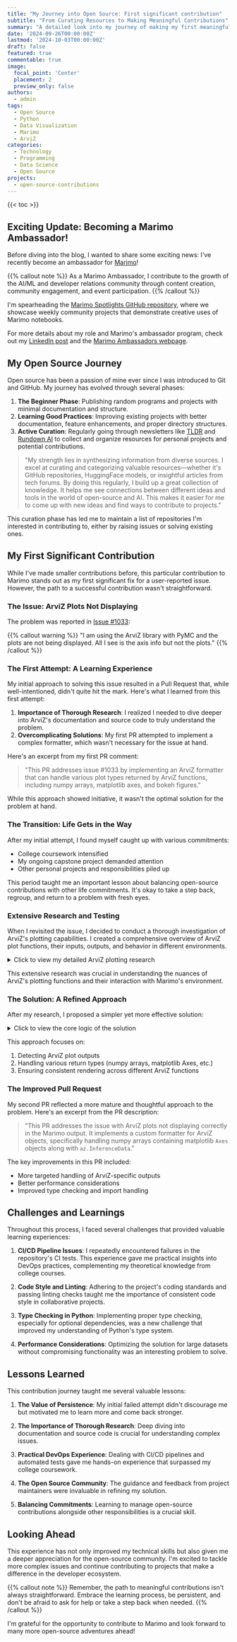 ```yaml
---
title: "My Journey into Open Source: First significant contribution"
subtitle: "From Curating Resources to Making Meaningful Contributions"
summary: "A detailed look into my journey of making my first meaningful open-source contribution, culminating in fixing a plotting issue for the Marimo project."
date: '2024-09-26T00:00:00Z'
lastmod: '2024-10-03T00:00:00Z'
draft: false
featured: true
commentable: true
image:
  focal_point: 'Center'
  placement: 2
  preview_only: false
authors:
  - admin
tags:
  - Open Source
  - Python
  - Data Visualization
  - Marimo
  - ArviZ
categories:
  - Technology
  - Programming
  - Data Science
  - Open Source
projects:
  - open-source-contributions
---
```


{{< toc >}}

## Exciting Update: Becoming a Marimo Ambassador!

Before diving into the blog, I wanted to share some exciting news: I've recently become an ambassador for [Marimo](https://marimo.io)!

{{% callout note %}}
As a Marimo Ambassador, I contribute to the growth of the AI/ML and developer relations community through content creation, community engagement, and event participation.
{{% /callout %}}

I'm spearheading the [Marimo Spotlights GitHub repository](https://github.com/marimo-team/spotlights), where we showcase weekly community projects that demonstrate creative uses of Marimo notebooks.

For more details about my role and Marimo's ambassador program, check out my [LinkedIn post](https://www.linkedin.com/posts/srihari-thyagarajan_marimo-framework-ambassador-activity-7242540448949428225-wSqS?utm_source=share&utm_medium=member_desktop) and the [Marimo Ambassadors webpage](https://marimo.io/ambassadors).

## My Open Source Journey

Open source has been a passion of mine ever since I was introduced to Git and GitHub. My journey has evolved through several phases:

1. **The Beginner Phase**: Publishing random programs and projects with minimal documentation and structure.
2. **Learning Good Practices**: Improving existing projects with better documentation, feature enhancements, and proper directory structures.
3. **Active Curation**: Regularly going through newsletters like [TLDR](https://tldr.tech/) and [Rundown AI](https://www.therundown.ai/) to collect and organize resources for personal projects and potential contributions.

> "My strength lies in synthesizing information from diverse sources. I excel at curating and categorizing valuable resources—whether it's GitHub repositories, HuggingFace models, or insightful articles from tech forums. By doing this regularly, I build up a great collection of knowledge. It helps me see connections between different ideas and tools in the world of open-source and AI. This makes it easier for me to come up with new ideas and find ways to contribute to projects."

This curation phase has led me to maintain a list of repositories I'm interested in contributing to, either by raising issues or solving existing ones.

## My First Significant Contribution

While I've made smaller contributions before, this particular contribution to Marimo stands out as my first significant fix for a user-reported issue. However, the path to a successful contribution wasn't straightforward.

### The Issue: ArviZ Plots Not Displaying

The problem was reported in [Issue #1033](https://github.com/marimo-team/marimo/issues/1033):

{{% callout warning %}}
"I am using the ArviZ library with PyMC and the plots are not being displayed. All I see is the axis info but not the plots."
{{% /callout %}}

### The First Attempt: A Learning Experience

My initial approach to solving this issue resulted in a Pull Request that, while well-intentioned, didn't quite hit the mark. Here's what I learned from this first attempt:

1. **Importance of Thorough Research**: I realized I needed to dive deeper into ArviZ's documentation and source code to truly understand the problem.
2. **Overcomplicating Solutions**: My first PR attempted to implement a complex formatter, which wasn't necessary for the issue at hand.

Here's an excerpt from my first PR comment:

> "This PR addresses issue #1033 by implementing an ArviZ formatter that can handle various plot types returned by ArviZ functions, including numpy arrays, matplotlib axes, and bokeh figures."

While this approach showed initiative, it wasn't the optimal solution for the problem at hand.

### The Transition: Life Gets in the Way

After my initial attempt, I found myself caught up with various commitments:

- College coursework intensified
- My ongoing capstone project demanded attention
- Other personal projects and responsibilities piled up

This period taught me an important lesson about balancing open-source contributions with other life commitments. It's okay to take a step back, regroup, and return to a problem with fresh eyes.

### Extensive Research and Testing

When I revisited the issue, I decided to conduct a thorough investigation of ArviZ's plotting capabilities. I created a comprehensive overview of ArviZ plot functions, their inputs, outputs, and behavior in different environments.

<details>
<summary>Click to view my detailed ArviZ plotting research</summary>

### ArviZ Plot Functions Overview

| Function | Input | Return | Behavior | Issues |
|----------|-------|--------|----------|--------|
| `plot_autocorr` | - | Axes or bokeh_figures | Causes typical issue error | Displays complex Axes structure |
| `plot_bf` | - | Dictionary, then plot | Plots without `plt.show()` | Returns text dictionary before plot |
| `plot_bpv` | - | 2D ndarray of Axes or Bokeh Figure | Plots without `plt.show()` | - |
| `plot_compare` | - | Axes or Bokeh Figure, pandas DataFrame | Issues warning | Not InferenceData |
| `plot_density` | - | 2D ndarray of Axes or Bokeh Figure | Causes typical issue error | Displays complex Axes structure |
| `plot_dist` | Array-like | Axes or Bokeh Figure | Plots without any issue | - |
| `plot_dist_comparison` | InferenceData | 2D ndarray of Axes | - | - |
| `plot_dot` | Array-like | Axes or Bokeh Figure | Plots without any issue | - |
| `plot_ecdf` | Array-like | Axes or Bokeh Figure | Plots without any issue | - |
| `plot_elpd` | Mapping of {str:ELPDData or InferenceData} | Axes or Bokeh Figure | - | - |
| `plot_energy` | obj | Axes or Bokeh Figure | Plots without any issue | - |
| `plot_ess` | InferenceData | Axes or Bokeh Figure | Causes typical issue error | - |
| `plot_forest` | InferenceData | 1D ndarray of Axes or Bokeh Figure | Plots without any issue | - |
| `plot_hdi` | Array-like | Axes or Bokeh Figure | Plots without any issue | - |
| `plot_kde` | Array-like | Axes or Bokeh Figure, optional glyphs list | Plots without any issue | - |
| `plot_khat` | ELPData or Array-like | Axes or Bokeh Figure | Plots without any issue | - |
| `plot_loo_pit` | InferenceData | Axes or Bokeh Figure | Plots without any issue | - |
| `plot_lm` | str or DataArray or ndarray | Axes or Bokeh Figure | Causes typical issue error | Issues with Bokeh backend |
| `plot_mcse` | InferenceData | Axes or Bokeh Figure | Causes typical issue error | Bokeh: Only axes, no data points |
| `plot_pair` | InferenceData | Axes or Bokeh Figure | Causes typical issue error | Works well with Bokeh |
| `plot_parallel` | InferenceData | Axes or Bokeh Figure | Plots without any issue | Bokeh: No controls in Marimo |
| `plot_posterior` | InferenceData | Axes or Bokeh Figure | Causes typical issue error | Bokeh: Incorrect rendering |
| `plot_ppc` | InferenceData | Axes or Bokeh Figure, optional Animation | Plots without any issue* | Bokeh doesn't work properly |
| `plot_rank` | InferenceData | Axes or Bokeh Figure | Causes typical issue error (sometimes) | - |
| `plot_separation` | InferenceData | Axes or Bokeh Figure | Plots without any issue | Trouble with Bokeh |
| `plot_trace` | InferenceData | Axes or Bokeh Figure | Causes typical issue error | Works well with Bokeh |
| `plot_ts` | InferenceData | Axes or Bokeh Figure | Causes typical issue error | No Bokeh support |
| `plot_violin` | InferenceData | Axes or Bokeh Figure | - | Works well with Bokeh |

### Common Issues and Observations

1. **Typical Issue Error**: Many functions require `plt.show()` at the end of the cell block to display the plot.

2. **Bokeh Backend Issues**:
   - Often opens a random new file in the temp folder
   - Controls for Bokeh don't always work correctly
   - Some functions work well with Bokeh, opening in a new window with proper controls
   - Others have rendering issues or don't display data correctly

3. **Plot Display**:
   - Some functions plot without requiring `plt.show()`
   - Others cause the "typical issue error" where `plt.show()` is needed

4. **Return Types**:
   - Most functions return matplotlib Axes or Bokeh Figures
   - Some return additional data structures (e.g., pandas DataFrames, dictionaries)

5. **Input Types**:
   - Many functions accept InferenceData objects
   - Some work with array-like inputs or specific data types (e.g., ELPDData)

6. **Specific Function Notes**:
   - `plot_autocorr` and `plot_density` return complex Axes structures
   - `plot_bf` returns a dictionary before displaying the plot
   - `plot_ppc` works fine for single plots but has issues with multiple plots using coords or flatten
   - `plot_parallel` may have text overlap issues with too much information

</details>

This extensive research was crucial in understanding the nuances of ArviZ's plotting functions and their interaction with Marimo's environment.

### The Solution: A Refined Approach

After my research, I proposed a simpler yet more effective solution:

<details>

<summary>Click to view the core logic of the solution</summary>

from __future__ import annotations

from typing import TYPE_CHECKING, Any

from marimo._messaging.mimetypes import KnownMimeType
from marimo._output.formatters.formatter_factory import FormatterFactory

if TYPE_CHECKING:
    import matplotlib.pyplot as plt  # type: ignore
    import numpy as np  # type: ignore
    from matplotlib.figure import Figure  # type: ignore


class ArviZFormatter(FormatterFactory):
    @staticmethod
    def package_name() -> str:
        return "arviz"

    def register(self) -> None:
        import arviz as az  # type: ignore
        import matplotlib.pyplot as plt  # type: ignore
        import numpy as np  # type: ignore

        from marimo._output import formatting

        @formatting.formatter(az.InferenceData)  # type: ignore
        def _format_inference_data(
            data: az.InferenceData,  # type: ignore
        ) -> tuple[KnownMimeType, str]:
            return ("text/plain", str(data))

        @formatting.formatter(np.ndarray)  # type: ignore
        def _format_ndarray(
            arr: np.ndarray,  # type: ignore
        ) -> tuple[KnownMimeType, str]:
            return self.format_numpy_axes(arr)

        @formatting.formatter(dict)  # type: ignore
        def _format_dict(
            d: dict,  # type: ignore
        ) -> tuple[KnownMimeType, str]:
            return self.format_dict_with_plot(d)

        @formatting.formatter(plt.Figure)  # type: ignore
        def _format_figure(
            fig: plt.Figure,  # type: ignore
        ) -> tuple[KnownMimeType, str]:
            return self.format_figure(fig)

        @formatting.formatter(object)
        def _format_arviz_plot(
            obj: Any,
        ) -> tuple[KnownMimeType, str]:
            return self.format_arviz_plot(obj)

    @classmethod
    def format_numpy_axes(cls, arr: np.ndarray) -> tuple[KnownMimeType, str]:  # type: ignore
        import matplotlib.pyplot as plt  # type: ignore

        # Check if array contains axes (to render plots) or not
        if arr.dtype == object and cls._contains_axes(arr):
            fig = plt.gcf()
            if fig.get_axes():  # Only process if there are axes to show
                axes_info = cls._get_axes_info(fig)
                plot_html = cls._get_plot_html(fig)
                plt.close(fig)  # Safely close the figure after saving
                combined_html = f"<pre>{axes_info}</pre><br>{plot_html}"
                return ("text/html", combined_html)
        # Fallback to plain text if no axes or plot are present
        return ("text/plain", str(arr))

    @staticmethod
    def _contains_axes(arr: np.ndarray) -> bool:  # type: ignore
        from matplotlib.axes import Axes  # type: ignore

        """
        Check if the numpy array contains any matplotlib Axes objects.
        To ensure performance for large arrays, we limit the check to the
        first 100 items. This should be sufficient for most use cases
        while avoiding excessive computation time.
        """
        # Cap the number of items to check for performance reasons
        MAX_ITEMS_TO_CHECK = 100

        if arr.ndim == 1:
            # For 1D arrays, check up to MAX_ITEMS_TO_CHECK items
            return any(
                isinstance(item, Axes) for item in arr[:MAX_ITEMS_TO_CHECK]
            )
        elif arr.ndim == 2:
            # For 2D arrays, check up to MAX_ITEMS_TO_CHECK items in total
            items_checked = 0
            for row in arr:
                for item in row:
                    if isinstance(item, Axes):
                        return True
                    items_checked += 1
                    if items_checked >= MAX_ITEMS_TO_CHECK:
                        return False
        return False

    @staticmethod
    def _get_axes_info(fig: Figure) -> str:  # type: ignore
        axes_info = []
        for _, ax in enumerate(fig.axes):
            bbox = ax.get_position()
            axes_info.append(
                f"Axes({bbox.x0:.3f},{bbox.y0:.3f};"
                f"{bbox.width:.3f}x{bbox.height:.3f})"
            )
        return "\n".join(axes_info)

    @staticmethod
    def _get_plot_html(fig: Figure) -> str:  # type: ignore
        import base64
        from io import BytesIO

        buf = BytesIO()
        fig.savefig(buf, format="png", bbox_inches="tight")  # Retain default
        data = base64.b64encode(buf.getbuffer()).decode("ascii")
        return f"<img src='data:image/png;base64,{data}'/>"

    @classmethod
    def format_dict_with_plot(cls, d: dict) -> tuple[KnownMimeType, str]:  # type: ignore
        import matplotlib.pyplot as plt  # type: ignore

        str_repr = str(d)
        fig = plt.gcf()
        if fig.get_axes():
            axes_info = cls._get_axes_info(fig)
            plot_html = cls._get_plot_html(fig)
            plt.close(fig)
            combined_html = (
                f"<pre>{str_repr}\n{axes_info}</pre><br>" f"{plot_html}"
            )
            return ("text/html", combined_html)
        return ("text/plain", str_repr)

    @classmethod
    def format_figure(cls, fig: Figure) -> tuple[KnownMimeType, str]:  # type: ignore
        import matplotlib.pyplot as plt  # type: ignore

        axes_info = cls._get_axes_info(fig)
        plot_html = cls._get_plot_html(fig)
        plt.close(fig)
        combined_html = f"<pre>{axes_info}</pre><br>{plot_html}"
        return ("text/html", combined_html)

    @classmethod
    def format_arviz_plot(cls, result: Any) -> tuple[KnownMimeType, str]:
        import matplotlib.pyplot as plt  # type: ignore
        import numpy as np  # type: ignore
        from matplotlib.figure import Figure  # type: ignore

        if isinstance(result, Figure):
            return cls.format_figure(result)
        elif isinstance(result, np.ndarray):
            return cls.format_numpy_axes(result)
        elif isinstance(result, dict):
            return cls.format_dict_with_plot(result)
        else:
            fig = plt.gcf()
            if fig.get_axes():
                return cls.format_figure(fig)
            return ("text/plain", str(result))

</details>

This approach focuses on:
1. Detecting ArviZ plot outputs
2. Handling various return types (numpy arrays, matplotlib Axes, etc.)
3. Ensuring consistent rendering across different ArviZ functions

### The Improved Pull Request

My second PR reflected a more mature and thoughtful approach to the problem. Here's an excerpt from the PR description:

> "This PR addresses the issue with ArviZ plots not displaying correctly in the Marimo output. It implements a custom formatter for ArviZ objects, specifically handling numpy arrays containing matplotlib `Axes` objects along with `az.InferenceData`."

The key improvements in this PR included:
- More targeted handling of ArviZ-specific outputs
- Better performance considerations
- Improved type checking and import handling

## Challenges and Learnings

Throughout this process, I faced several challenges that provided valuable learning experiences:

1. **CI/CD Pipeline Issues**: I repeatedly encountered failures in the repository's CI tests. This experience gave me practical insights into DevOps practices, complementing my theoretical knowledge from college courses.

2. **Code Style and Linting**: Adhering to the project's coding standards and passing linting checks taught me the importance of consistent code style in collaborative projects.

3. **Type Checking in Python**: Implementing proper type checking, especially for optional dependencies, was a new challenge that improved my understanding of Python's type system.

4. **Performance Considerations**: Optimizing the solution for large datasets without compromising functionality was an interesting problem to solve.

## Lessons Learned

This contribution journey taught me several valuable lessons:

1. **The Value of Persistence**: My initial failed attempt didn't discourage me but motivated me to learn more and come back stronger.

2. **The Importance of Thorough Research**: Deep diving into documentation and source code is crucial for understanding complex issues.

3. **Practical DevOps Experience**: Dealing with CI/CD pipelines and automated tests gave me hands-on experience that surpassed my college coursework.

4. **The Open Source Community**: The guidance and feedback from project maintainers were invaluable in refining my solution.

5. **Balancing Commitments**: Learning to manage open-source contributions alongside other responsibilities is a crucial skill.

## Looking Ahead

This experience has not only improved my technical skills but also given me a deeper appreciation for the open-source community. I'm excited to tackle more complex issues and continue contributing to projects that make a difference in the developer ecosystem.

{{% callout note %}}
Remember, the path to meaningful contributions isn't always straightforward. Embrace the learning process, be persistent, and don't be afraid to ask for help or take a step back when needed.
{{% /callout %}}

I'm grateful for the opportunity to contribute to Marimo and look forward to many more open-source adventures ahead!

